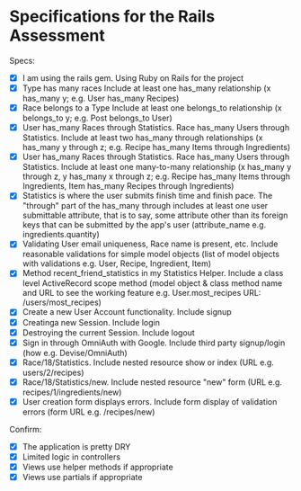 # Specifications for the Rails Assessment

Specs:
- [x] I am using the rails gem.
      Using Ruby on Rails for the project
- [x] Type has many races
      Include at least one has_many relationship (x has_many y; e.g. User has_many Recipes) 
- [x] Race belongs to a Type
      Include at least one belongs_to relationship (x belongs_to y; e.g. Post belongs_to User)
- [x] User has_many Races through Statistics.  Race has_many Users through Statistics.
      Include at least two has_many through relationships (x has_many y through z; e.g. Recipe has_many Items through Ingredients)
- [x] User has_many Races through Statistics.  Race has_many Users through Statistics.
      Include at least one many-to-many relationship (x has_many y through z, y has_many x through z; e.g. Recipe has_many Items through Ingredients, Item has_many Recipes through Ingredients)
- [x] Statistics is where the user submits finish time and finish pace.
      The "through" part of the has_many through includes at least one user submittable attribute, that is to say, some attribute other than its foreign keys that can be submitted by the app's user (attribute_name e.g. ingredients.quantity)
- [x] Validating User email uniqueness, Race name is present, etc.
      Include reasonable validations for simple model objects (list of model objects with validations e.g. User, Recipe, Ingredient, Item)
- [x] Method recent_friend_statistics in my Statistics Helper.
      Include a class level ActiveRecord scope method (model object & class method name and URL to see the working feature e.g. User.most_recipes URL: /users/most_recipes)
- [x] Create a new User Account functionality.
      Include signup
- [x] Creatinga  new Session.
      Include login
- [x] Destroying the current Session.
      Include logout
- [x] Sign in through OmniAuth with Google.
      Include third party signup/login (how e.g. Devise/OmniAuth)
- [x] Race/18/Statistics.
      Include nested resource show or index (URL e.g. users/2/recipes)
- [x] Race/18/Statistics/new.
      Include nested resource "new" form (URL e.g. recipes/1/ingredients/new)
- [x] User creation form displays errors.
      Include form display of validation errors (form URL e.g. /recipes/new)

Confirm:
- [x] The application is pretty DRY
- [x] Limited logic in controllers
- [x] Views use helper methods if appropriate
- [x] Views use partials if appropriate